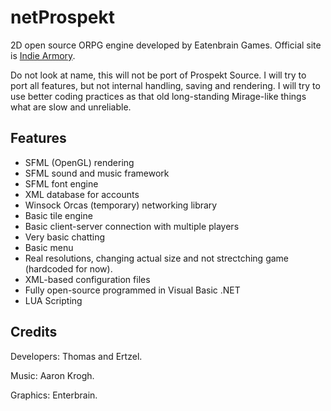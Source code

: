 netProspekt
===============

2D open source ORPG engine developed by Eatenbrain Games. Official site is [Indie Armory](http://indiearmory.com).

Do not look at name, this will not be port of Prospekt Source. I will try to port all features, but not internal handling, saving and rendering. I will try to use better coding practices as that old long-standing Mirage-like things what are slow and unreliable.

Features
--------
* SFML (OpenGL) rendering
* SFML sound and music framework
* SFML font engine
* XML database for accounts
* Winsock Orcas (temporary) networking library
* Basic tile engine
* Basic client-server connection with multiple players
* Very basic chatting
* Basic menu
* Real resolutions, changing actual size and not strectching game (hardcoded for now).
* XML-based configuration files
* Fully open-source programmed in Visual Basic .NET
* LUA Scripting

Credits
-------

Developers:
Thomas and Ertzel.

Music:
Aaron Krogh.

Graphics:
Enterbrain.